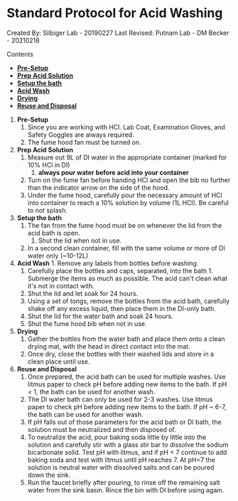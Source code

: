 # Standard Protocol for Acid Washing

Created By: Silbiger Lab - 20190227
Last Revised: Putnam Lab - DM Becker - 20210218

Contents
- [**Pre-Setup**](#Pre-Setup)
- [**Prep Acid Solution**](#Prep_Acid_Solution)
- [**Setup the bath**](#Setup_the_bath)
- [**Acid Wash**](#Acid_Wash) 
- [**Drying**](#Drying) 
- [**Reuse and Disposal**](#Reuse_and_Disposal)
 

1. <a name="Pre-Setup"></a> **Pre-Setup**
	1. Since you are working with HCl. Lab Coat, Examination Gloves, and Safety Goggles are always required.
	1. The fume hood fan must be turned on. 
2. <a name="Prep_Acid_Solution"></a> **Prep Acid Solution**
	1. Measure out 9L of DI water in the appropriate container (marked for 10% HCl in DI)
		1. **always pour water before acid into your container**
	1. Turn on the fume fan before handing HCl and open the bib no further than the indicator arrow on the side of the hood.
	1. Under the fume hood, carefully pour the necessary amount of HCl into container to reach a 10% solution by volume (1L HCl). Be careful to not splash.
3. <a name="Setup_the_bath"></a> **Setup the bath**
	1. The fan from the fume hood must be on whenever the lid from the acid bath is open.
		  1. Shut the lid when not in use.
	1. In a second clean container, fill with the same volume or more of DI water only (~10-12L)
4. <a name="Acid_Wash"></a> **Acid Wash**
    	1. Remove any labels from bottles before washing.
	1. Carefully place the bottles and caps, separated, into the bath 
           1. Submerge the items as much as possible.  The acid can't clean what it's not in contact with.
	1. Shut the lid and let soak for 24 hours.
	1. Using a set of tongs, remove the bottles from the acid bath, carefully shake off any excess liquid, then place them in the DI-only bath.
	1. Shut the lid for the water bath and soak 24 hours.
	1. Shut the fume hood bib when not in use.
5. <a name="Drying"></a> **Drying**
	1. Gather the bottles from the water bath and place them onto a clean drying mat, with the head in direct contact into the mat.
	1. Once dry, close the bottles with their washed lids and store in a clean place until use.
6. <a name="Reuse_and_Disposal"></a> **Reuse and Disposal**
	1. Once prepared, the acid bath can be used for multiple washes.  Use litmus paper to check pH before adding new items to the bath.  If pH < 1, the bath can be used for another wash.
	1. The DI water bath can only be used for 2-3 washes.  Use litmus paper to check pH before adding new items to the bath.  If pH ~ 6-7, the bath can be used for another wash.
	1. If pH falls out of those parameters for the acid bath or DI bath, the solution must be neutralized and then disposed of.  
	1. To neutralize the acid, pour baking soda little by little into the solution and carefully stir with a glass stir bar to dissolve the sodium bicarbonate solid.  Test pH with litmus, and if pH < 7 continue to add baking soda and test with litmus until pH reaches 7.  At pH=7 the solution is neutral water with dissolved salts and can be poured down the sink. 
	1. Run the faucet briefly after pouring, to rinse off the remaining salt water from the sink basin.  Rince the bin with DI before using again.
	
